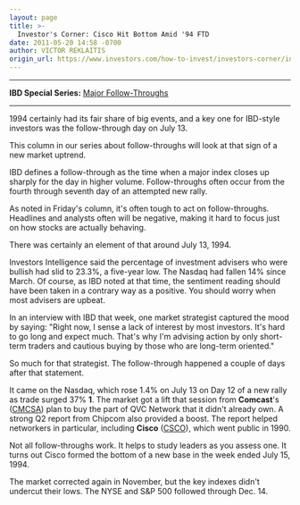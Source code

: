 ```yaml
---
layout: page
title: >-
  Investor's Corner: Cisco Hit Bottom Amid '94 FTD
date: 2011-05-20 14:58 -0700
author: VICTOR REKLAITIS
origin_url: https://www.investors.com/how-to-invest/investors-corner/investors-corner-cisco-hit-bottom-amid-94-ftd/
---
```


---

**IBD Special Series:** [Major Follow-Throughs](/NewsAndAnalysis/SpecialReport/572707/201105231515/Major-Follow-Throughs.aspx)

---

1994 certainly had its fair share of big events, and a key one for IBD-style investors was the follow-through day on July 13.

This column in our series about follow-throughs will look at that sign of a new market uptrend.

IBD defines a follow-through as the time when a major index closes up sharply for the day in higher volume. Follow-throughs often occur from the fourth through seventh day of an attempted new rally.

As noted in Friday's column, it's often tough to act on follow-throughs. Headlines and analysts often will be negative, making it hard to focus just on how stocks are actually behaving.

There was certainly an element of that around July 13, 1994.

Investors Intelligence said the percentage of investment advisers who were bullish had slid to 23.3%, a five-year low. The Nasdaq had fallen 14% since March. Of course, as IBD noted at that time, the sentiment reading should have been taken in a contrary way as a positive. You should worry when most advisers are upbeat.

In an interview with IBD that week, one market strategist captured the mood by saying: "Right now, I sense a lack of interest by most investors. It's hard to go long and expect much. That's why I'm advising action by only short-term traders and cautious buying by those who are long-term oriented."

So much for that strategist. The follow-through happened a couple of days after that statement.

It came on the Nasdaq, which rose 1.4% on July 13 on Day 12 of a new rally as trade surged 37% **1**. The market got a lift that session from **Comcast**'s ([CMCSA](https://research.investors.com/quote.aspx?symbol=CMCSA)) plan to buy the part of QVC Network that it didn't already own. A strong Q2 report from Chipcom also provided a boost. The report helped networkers in particular, including **Cisco** ([CSCO](https://research.investors.com/quote.aspx?symbol=CSCO)), which went public in 1990.

Not all follow-throughs work. It helps to study leaders as you assess one. It turns out Cisco formed the bottom of a new base in the week ended July 15, 1994.

The market corrected again in November, but the key indexes didn't undercut their lows. The NYSE and S&P 500 followed through Dec. 14.
